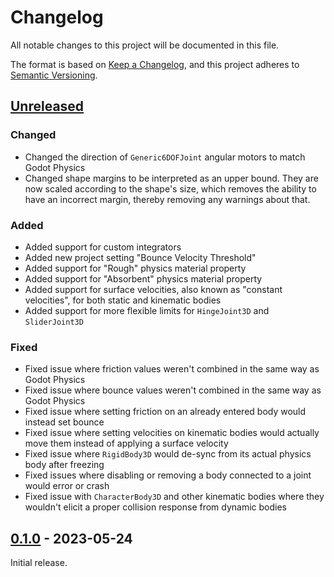 # Changelog

All notable changes to this project will be documented in this file.

The format is based on [Keep a Changelog](https://keepachangelog.com/en/1.0.0/), and this project
adheres to [Semantic Versioning](https://semver.org/spec/v2.0.0.html).

## [Unreleased]

### Changed

- Changed the direction of `Generic6DOFJoint` angular motors to match Godot Physics
- Changed shape margins to be interpreted as an upper bound. They are now scaled according to the
  shape's size, which removes the ability to have an incorrect margin, thereby removing any warnings
  about that.

### Added

- Added support for custom integrators
- Added new project setting "Bounce Velocity Threshold"
- Added support for "Rough" physics material property
- Added support for "Absorbent" physics material property
- Added support for surface velocities, also known as "constant velocities", for both static and
  kinematic bodies
- Added support for more flexible limits for `HingeJoint3D` and `SliderJoint3D`

### Fixed

- Fixed issue where friction values weren't combined in the same way as Godot Physics
- Fixed issue where bounce values weren't combined in the same way as Godot Physics
- Fixed issue where setting friction on an already entered body would instead set bounce
- Fixed issue where setting velocities on kinematic bodies would actually move them instead of
  applying a surface velocity
- Fixed issue where `RigidBody3D` would de-sync from its actual physics body after freezing
- Fixed issues where disabling or removing a body connected to a joint would error or crash
- Fixed issue with `CharacterBody3D` and other kinematic bodies where they wouldn't elicit a proper
  collision response from dynamic bodies

## [0.1.0] - 2023-05-24

Initial release.

[Unreleased]: https://github.com/godot-jolt/godot-jolt/compare/v0.1.0-stable...HEAD
[0.1.0]: https://github.com/godot-jolt/godot-jolt/releases/tag/v0.1.0-stable
